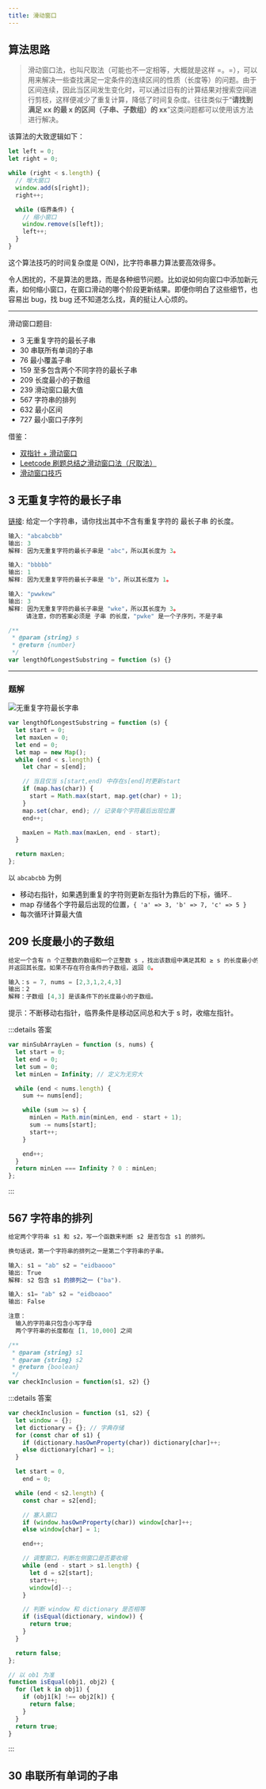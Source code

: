 ```yaml
---
title: 滑动窗口
---
```


## 算法思路

> 滑动窗口法，也叫尺取法（可能也不一定相等，大概就是这样 =。=），可以用来解决一些查找满足一定条件的连续区间的性质（长度等）的问题。由于区间连续，因此当区间发生变化时，可以通过旧有的计算结果对搜索空间进行剪枝，这样便减少了重复计算，降低了时间复杂度。往往类似于“**请找到满足 xx 的最 x 的区间（子串、子数组）的 xx**”这类问题都可以使用该方法进行解决。

该算法的大致逻辑如下：

```js
let left = 0;
let right = 0;

while (right < s.length) {
  // 增大窗口
  window.add(s[right]);
  right++;

  while (临界条件) {
    // 缩小窗口
    window.remove(s[left]);
    left++;
  }
}
```

这个算法技巧的时间复杂度是 O(N)，比字符串暴力算法要高效得多。

令人困扰的，不是算法的思路，而是各种细节问题。比如说如何向窗口中添加新元素，如何缩小窗口，在窗口滑动的哪个阶段更新结果。即便你明白了这些细节，也容易出 bug，找 bug 还不知道怎么找，真的挺让人心烦的。

---

滑动窗口题目:

- 3 无重复字符的最长子串
- 30 串联所有单词的子串
- 76 最小覆盖子串
- 159 至多包含两个不同字符的最长子串
- 209 长度最小的子数组
- 239 滑动窗口最大值
- 567 字符串的排列
- 632 最小区间
- 727 最小窗口子序列

借鉴：

- [双指针 + 滑动窗口](https://github.com/Alex660/Algorithms-and-data-structures/blob/master/demos/%E6%BB%91%E5%8A%A8%E7%AA%97%E5%8F%A311%E9%81%93.md)
- [Leetcode 刷题总结之滑动窗口法（尺取法）](https://zhuanlan.zhihu.com/p/61564531)
- [滑动窗口技巧](https://labuladong.gitbook.io/algo/suan-fa-si-wei-xi-lie/hua-dong-chuang-kou-ji-qiao-jin-jie)

## 3 无重复字符的最长子串

[链接](https://leetcode-cn.com/problems/longest-substring-without-repeating-characters/): 给定一个字符串，请你找出其中不含有重复字符的 最长子串 的长度。

```js
输入: "abcabcbb"
输出: 3
解释: 因为无重复字符的最长子串是 "abc"，所以其长度为 3。

输入: "bbbbb"
输出: 1
解释: 因为无重复字符的最长子串是 "b"，所以其长度为 1。

输入: "pwwkew"
输出: 3
解释: 因为无重复字符的最长子串是 "wke"，所以其长度为 3。
     请注意，你的答案必须是 子串 的长度，"pwke" 是一个子序列，不是子串

/**
 * @param {string} s
 * @return {number}
 */
var lengthOfLongestSubstring = function (s) {}
```

---

<h3>题解</h3>

![无重复字符最长字串](https://alvin-cdn.oss-cn-shenzhen.aliyuncs.com/images/无重复字符最长字串.gif)

```js
var lengthOfLongestSubstring = function (s) {
  let start = 0;
  let maxLen = 0;
  let end = 0;
  let map = new Map();
  while (end < s.length) {
    let char = s[end];

    // 当且仅当 s[start,end) 中存在s[end]时更新start
    if (map.has(char)) {
      start = Math.max(start, map.get(char) + 1);
    }
    map.set(char, end); // 记录每个字符最后出现位置
    end++;

    maxLen = Math.max(maxLen, end - start);
  }

  return maxLen;
};
```

以 `abcabcbb` 为例

- 移动右指针，如果遇到重复的字符则更新左指针为靠后的下标，循环..
- map 存储各个字符最后出现的位置，`{ 'a' => 3, 'b' => 7, 'c' => 5 }`
- 每次循环计算最大值

## 209 长度最小的子数组

```js
给定一个含有 n 个正整数的数组和一个正整数 s ，找出该数组中满足其和 ≥ s 的长度最小的 连续 子数组，
并返回其长度。如果不存在符合条件的子数组，返回 0。

输入：s = 7, nums = [2,3,1,2,4,3]
输出：2
解释：子数组 [4,3] 是该条件下的长度最小的子数组。
```

提示：不断移动右指针，临界条件是移动区间总和大于 s 时，收缩左指针。

:::details 答案

```js
var minSubArrayLen = function (s, nums) {
  let start = 0;
  let end = 0;
  let sum = 0;
  let minLen = Infinity; // 定义为无穷大

  while (end < nums.length) {
    sum += nums[end];

    while (sum >= s) {
      minLen = Math.min(minLen, end - start + 1);
      sum -= nums[start];
      start++;
    }

    end++;
  }
  return minLen === Infinity ? 0 : minLen;
};
```

:::

## 567 字符串的排列

```js
给定两个字符串 s1 和 s2，写一个函数来判断 s2 是否包含 s1 的排列。

换句话说，第一个字符串的排列之一是第二个字符串的子串。

输入: s1 = "ab" s2 = "eidbaooo"
输出: True
解释: s2 包含 s1 的排列之一 ("ba").

输入: s1= "ab" s2 = "eidboaoo"
输出: False

注意：
  输入的字符串只包含小写字母
  两个字符串的长度都在 [1, 10,000] 之间

/**
 * @param {string} s1
 * @param {string} s2
 * @return {boolean}
 */
var checkInclusion = function(s1, s2) {}
```

:::details 答案

```js
var checkInclusion = function (s1, s2) {
  let window = {};
  let dictionary = {}; // 字典存储
  for (const char of s1) {
    if (dictionary.hasOwnProperty(char)) dictionary[char]++;
    else dictionary[char] = 1;
  }

  let start = 0,
    end = 0;

  while (end < s2.length) {
    const char = s2[end];

    // 塞入窗口
    if (window.hasOwnProperty(char)) window[char]++;
    else window[char] = 1;

    end++;

    // 调整窗口，判断左侧窗口是否要收缩
    while (end - start > s1.length) {
      let d = s2[start];
      start++;
      window[d]--;
    }

    // 判断 window 和 dictionary 是否相等
    if (isEqual(dictionary, window)) {
      return true;
    }
  }

  return false;
};

// 以 ob1 为准
function isEqual(obj1, obj2) {
  for (let k in obj1) {
    if (obj1[k] !== obj2[k]) {
      return false;
    }
  }
  return true;
}
```

:::

## 30 串联所有单词的子串
